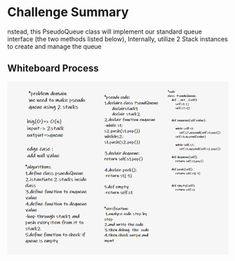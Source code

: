 # Challenge Summary

<!-- Description of the challenge -->

nstead, this PseudoQueue class will implement our standard queue interface (the two methods listed below),
Internally, utilize 2 Stack instances to create and manage the queue

## Whiteboard Process

<img src ='./code11.png' />
<!-- Embedded whiteboard image -->
